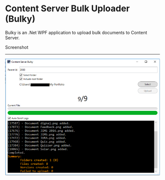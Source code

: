 Content Server Bulk Uploader (Bulky)
====================================

Bulky is an .Net WPF application to upload bulk documents to Content Server.

Screenshot
**********

![alt Bulky](https://raw.githubusercontent.com/kishorejangid/Bulky/master/Bulky.png)

